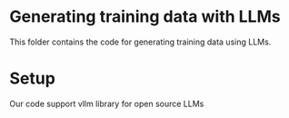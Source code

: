 # Generating training data with LLMs

This folder contains the code for generating training data using LLMs.


# Setup
Our code support vllm library for open source LLMs


